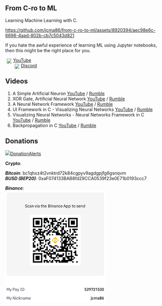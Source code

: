 ## From C-ro to ML
Learning Machine Learning with C.

https://github.com/jcma86/from-c-ro-to-ml/assets/8920394/aec98e6c-6698-4aad-802b-cb7c5043d821

If you hate the awful experience of learning ML using Jupyter notebooks, then this might be the right place for you.

<img style="float: left; margin: 3px 5px" src="https://img.uxwing.com/wp-content/themes/uxwing/download/brands-social-media/youtube-color-icon.svg" width="15px"/>[YouTube](https://www.youtube.com/@monkeyscode)  
<img style="float: left; margin: 3px 5px" src="https://img.uxwing.com/wp-content/themes/uxwing/download/brands-social-media/discord-round-color-icon.svg" width="15px"/>[Discord](https://discord.gg/eS29zCMrAZ)

## Videos
1. A Simple Artificial Neuron [YouTube](https://youtu.be/Q0B6iYefDgk) / [Rumble](https://rumble.com/v2s2ypo-a-simple-artificial-neuron-from-c-ro-to-ml-part-1.html)  
2. XOR Gate, Artificial Neural Network [YouTube](https://youtu.be/KFYL8kaz67Y) / [Rumble](https://rumble.com/v2sji1i-xor-gate-artificial-neural-network-from-c-ro-to-ml-part-2.html)  
3. A Neural Network Framework [YouTube](https://youtu.be/Q6h3xWQ-TS8) / [Rumble](https://rumble.com/v2tl41o-a-neural-network-framework-from-c-ro-to-ml-episode-3.html)  
4. UI Framework in C - Visualizing Neural Networks [YouTube](https://youtu.be/abj2caALuts) / [Rumble](https://rumble.com/v2vi6kw-raylib-for-neural-networks-visualization-in-c-from-c-ro-to-ml-episode-4.html)  
5. Visualizing Neural Networks - Neural Networks Framework in C [YouTube](https://youtu.be/bjaQcH3MsbY) / [Rumble](https://rumble.com/v2vmvoy-visualizing-neural-networks-nn-framework-in-c-from-c-ro-to-ml-episode-5.html)  
6. Backpropagation in C [YouTube](https://youtu.be/7m6rawXRbpU) / [Rumble](https://rumble.com/v2wtzhm-backpropagation-in-c-from-c-ro-to-ml-episode-6.html)

## Donations
[<img src="https://vasyukov.net/upload/donate/donationalerts.png" width="30px"/>DonationAlerts](https://www.donationalerts.com/r/mokeyscode)  

**Crypto**:  

***Bitcoin***: bc1qhxz4t2vnktrd72k84cgpyv9agdgpjfg6gsnqvm  
***BUSD (BEP20)***: 0xaF074133BAB8fd29CCA0539f23e0E71b0193ccc7  

***Binance***:  
<img src="https://github.com/jcma86/from-c-ro-to-ml/blob/main/assets/binance-qr.png" width="320px"/>
